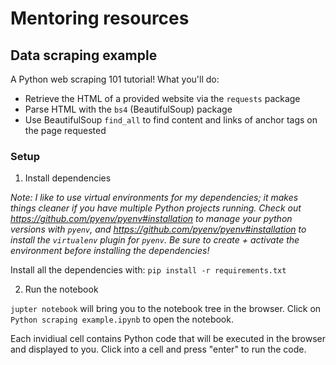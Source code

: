 # Mentoring resources

## Data scraping example

A Python web scraping 101 tutorial! What you'll do:

- Retrieve the HTML of a provided website via the `requests` package
- Parse HTML with the `bs4` (BeautifulSoup) package
- Use BeautifulSoup `find_all` to find content and links of anchor tags on the page requested

### Setup

1. Install dependencies

*Note: I like to use virtual environments for my dependencies; it makes things cleaner if you have multiple Python projects running.* 
*Check out https://github.com/pyenv/pyenv#installation to manage your python versions with `pyenv`, and*
*https://github.com/pyenv/pyenv#installation to install the `virtualenv` plugin for `pyenv`.*
*Be sure to create + activate the environment before installing the dependencies!*

Install all the dependencies with: `pip install -r requirements.txt`

2. Run the notebook

`jupter notebook` will bring you to the notebook tree in the browser. Click on `Python scraping example.ipynb` to open the notebook. 

Each invidiual cell contains Python code that will be executed in the browser and displayed to you. 
Click into a cell and press "enter" to run the code.
